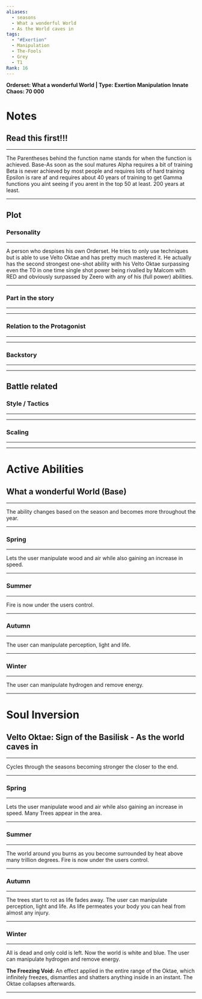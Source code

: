 ```yaml
---
aliases:
  - seasons
  - What a wonderful World
  - As the World caves in
tags:
  - "#Exertion"
  - Manipulation
  - The-Fools
  - Grey
  - T1
Rank: 16
---
```

**Orderset: What a wonderful World  | Type: Exertion Manipulation**
**Innate Chaos:  70 000**

# Notes
## Read this first!!!
___
The Parentheses behind the function name stands for when the function is achieved.
Base-As soon as the soul matures
Alpha requires a bit of training
Beta is never achieved by most people and requires lots of hard training
Epsilon is rare af and requires about 40 years of training to get
Gamma functions you aint seeing if you arent in the top 50 at least. 200 years at least.
___

## Plot
### Personality
___
A person who despises his own Orderset. He tries to only use techniques but is able to use Velto Oktae and has pretty much mastered it. He actually has the second strongest one-shot ability with his Velto Oktae surpassing even the T0 in one time single shot power being rivalled by Malcom with RED and obviously surpassed by Zeero with any of his (full power) abilities.
___
### Part in the story
___

___
### Relation to the Protagonist
___

___
### Backstory
___

___

## Battle related

### Style / Tactics
___

___
### Scaling
___

___



# Active Abilities
## What a wonderful World (Base)
___
The ability changes based on the season and becomes more throughout the year.
___
### Spring
___
Lets the user manipulate wood and air while also gaining an increase in speed.
___
### Summer
___
Fire is now under the users control.
___
### Autumn
___
The user can manipulate perception, light and life.
___
### Winter
___
The user can manipulate hydrogen and remove energy.
____
# Soul Inversion
## Velto Oktae: Sign of the Basilisk - As the world caves in
___
Cycles through the seasons becoming stronger the closer to the end.
___
### Spring
___
Lets the user manipulate wood and air while also gaining an increase in speed.
Many Trees appear in the area.
___
### Summer
___
The world around you burns as you become surrounded by heat above many trillion degrees. Fire is now under the users control.
___
### Autumn
___
The trees start to rot as life fades away. The user can manipulate perception, light and life. As life permeates your body you can heal from almost any injury.
___
### Winter
___
All is dead and only cold is left. Now the world is white and blue. The user can manipulate hydrogen and remove energy.

**The Freezing Void:**
An effect applied in the entire range of the Oktae, which infinitely freezes, dismantles and shatters anything inside in an instant. The Oktae collapses afterwards.
___
